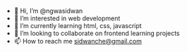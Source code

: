 - 👋 Hi, I’m @ngwasidwan
- 👀 I’m interested in web development
- 🌱 I’m currently learning html, css, javascript
- 💞️ I’m looking to collaborate on frontend learning projects
- 📫 How to reach me sidwanche@gmail.com

<!---
ngwasidwan/ngwasidwan is a ✨ special ✨ repository because its `README.md` (this file) appears on your GitHub profile.
You can click the Preview link to take a look at your changes.
--->
